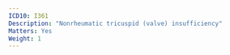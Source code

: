 ```yaml
---
ICD10: I361
Description: "Nonrheumatic tricuspid (valve) insufficiency"
Matters: Yes
Weight: 1
---
```

